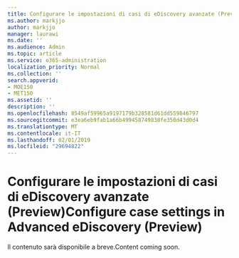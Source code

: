 ```yaml
---
title: Configurare le impostazioni di casi di eDiscovery avanzate (Preview)
ms.author: markjjo
author: markjjo
manager: laurawi
ms.date: ''
ms.audience: Admin
ms.topic: article
ms.service: o365-administration
localization_priority: Normal
ms.collection: ''
search.appverid:
- MOE150
- MET150
ms.assetid: ''
description: ''
ms.openlocfilehash: 8549af59965a9197179b328581d61dd559846797
ms.sourcegitcommit: e3ea6eb9fab1a66b499458749838fe350d43d0d4
ms.translationtype: MT
ms.contentlocale: it-IT
ms.lasthandoff: 02/01/2019
ms.locfileid: "29694822"
---
```

# <a name="configure-case-settings-in-advanced-ediscovery-preview"></a><span data-ttu-id="15dd1-102">Configurare le impostazioni di casi di eDiscovery avanzate (Preview)</span><span class="sxs-lookup"><span data-stu-id="15dd1-102">Configure case settings in Advanced eDiscovery (Preview)</span></span>

<span data-ttu-id="15dd1-103">Il contenuto sarà disponibile a breve.</span><span class="sxs-lookup"><span data-stu-id="15dd1-103">Content coming soon.</span></span>